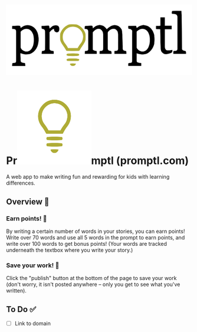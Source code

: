 ![Header image](./static/assets/logo.png)

# Pr![image](./static/assets/favicon.png)mptl (promptl.com)
A web app to make writing fun and rewarding for kids with learning differences.

## Overview 📖
### Earn points! 🎉
By writing a certain number of words in your stories, you can earn points! Write over 70 words and use all 5 words in the prompt to earn points, and write over 100 words to get bonus points! (Your words are tracked underneath the textbox where you write your story.)

### Save your work! 🛟
Click the "publish" button at the bottom of the page to save your work (don't worry, it isn't posted anywhere – only you get to see what you've written).

<!-- ### Edit prior stories! ✏️
You can view your prior stories and make changes to them by clicking "prior changes" in the navigation bar. This doesn't change the number of points you earn for the story though. -->

## To Do ✅
- [ ] Link to domain